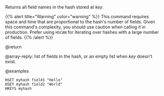 Returns all field names in the hash stored at _key_.

{{% alert title="Warning" color="warning" %}}
This command requires space and time that are proportional to the hash's number of fields.
Given this command's complexity, you should use caution when calling it in production.
Prefer using `HSCAN` for iterating over hashes with a large number of fields.
{{% /alert  %}}

@return

@array-reply: list of fields in the hash, or an empty list when _key_ doesn't exist.

@examples

```cli
HSET myhash field1 "Hello"
HSET myhash field2 "World"
HKEYS myhash
```
